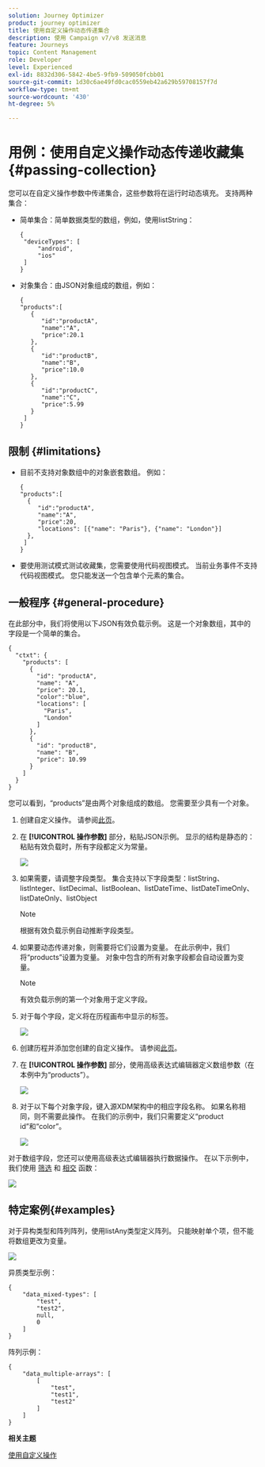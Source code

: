 ```yaml
---
solution: Journey Optimizer
product: journey optimizer
title: 使用自定义操作动态传递集合
description: 使用 Campaign v7/v8 发送消息
feature: Journeys
topic: Content Management
role: Developer
level: Experienced
exl-id: 8832d306-5842-4be5-9fb9-509050fcbb01
source-git-commit: 1d30c6ae49fd0cac0559eb42a629b59708157f7d
workflow-type: tm+mt
source-wordcount: '430'
ht-degree: 5%

---
```



# 用例：使用自定义操作动态传递收藏集{#passing-collection}

您可以在自定义操作参数中传递集合，这些参数将在运行时动态填充。 支持两种集合：

* 简单集合：简单数据类型的数组，例如，使用listString：

  ```
  {
   "deviceTypes": [
       "android",
       "ios"
   ]
  }
  ```

* 对象集合：由JSON对象组成的数组，例如：

  ```
  {
  "products":[
     {
        "id":"productA",
        "name":"A",
        "price":20.1
     },
     {
        "id":"productB",
        "name":"B",
        "price":10.0
     },
     {
        "id":"productC",
        "name":"C",
        "price":5.99
     }
   ]
  }
  ```

## 限制 {#limitations}

* 目前不支持对象数组中的对象嵌套数组。 例如：

  ```
  {
  "products":[
    {
       "id":"productA",
       "name":"A",
       "price":20,
       "locations": [{"name": "Paris"}, {"name": "London"}]
    },
   ]
  }
  ```

* 要使用测试模式测试收藏集，您需要使用代码视图模式。 当前业务事件不支持代码视图模式。 您只能发送一个包含单个元素的集合。

## 一般程序 {#general-procedure}

在此部分中，我们将使用以下JSON有效负载示例。 这是一个对象数组，其中的字段是一个简单的集合。

```
{
  "ctxt": {
    "products": [
      {
        "id": "productA",
        "name": "A",
        "price": 20.1,
        "color":"blue",
        "locations": [
          "Paris",
          "London"
        ]
      },
      {
        "id": "productB",
        "name": "B",
        "price": 10.99
      }
    ]
  }
}
```

您可以看到，“products”是由两个对象组成的数组。 您需要至少具有一个对象。

1. 创建自定义操作。 请参阅[此页](../action/about-custom-action-configuration.md)。

1. 在 **[!UICONTROL 操作参数]** 部分，粘贴JSON示例。 显示的结构是静态的：粘贴有效负载时，所有字段都定义为常量。

   ![](assets/uc-collection-1.png)

1. 如果需要，请调整字段类型。 集合支持以下字段类型：listString、listInteger、listDecimal、listBoolean、listDateTime、listDateTimeOnly、listDateOnly、listObject

   >[!NOTE]
   >
   >根据有效负载示例自动推断字段类型。

1. 如果要动态传递对象，则需要将它们设置为变量。 在此示例中，我们将“products”设置为变量。 对象中包含的所有对象字段都会自动设置为变量。

   >[!NOTE]
   >
   >有效负载示例的第一个对象用于定义字段。

1. 对于每个字段，定义将在历程画布中显示的标签。

   ![](assets/uc-collection-2.png)

1. 创建历程并添加您创建的自定义操作。 请参阅[此页](../building-journeys/using-custom-actions.md)。

1. 在 **[!UICONTROL 操作参数]** 部分，使用高级表达式编辑器定义数组参数（在本例中为“products”）。

   ![](assets/uc-collection-3.png)

1. 对于以下每个对象字段，键入源XDM架构中的相应字段名称。 如果名称相同，则不需要此操作。 在我们的示例中，我们只需要定义“product id”和“color”。

   ![](assets/uc-collection-4.png)

对于数组字段，您还可以使用高级表达式编辑器执行数据操作。 在以下示例中，我们使用 [筛选](functions/functionfilter.md) 和 [相交](functions/functionintersect.md) 函数：

![](assets/uc-collection-5.png)

## 特定案例{#examples}

对于异构类型和阵列阵列，使用listAny类型定义阵列。 只能映射单个项，但不能将数组更改为变量。

![](assets/uc-collection-heterogeneous.png)

异质类型示例：

```
{
    "data_mixed-types": [
        "test",
        "test2",
        null,
        0
    ]
}
```

阵列示例：

```
{
    "data_multiple-arrays": [
        [
            "test",
            "test1",
            "test2"
        ]
    ]
}
```

**相关主题**

[使用自定义操作](../building-journeys/using-custom-actions.md)
